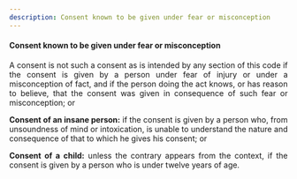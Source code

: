 ```yaml
---
description: Consent known to be given under fear or misconception
---
```


#### Consent known to be given under fear or misconception
<div style="text-align: justify">

A consent is not such a consent as is intended by any section of this code if the consent is given by a person under fear of injury or under a misconception of fact, and if the person doing the act knows, or has reason to believe, that the consent was given in consequence of such fear or misconception; or

</p>

<b>Consent of an insane person:</b> if the consent is given by a person who, from unsoundness of mind or intoxication, is unable to understand the nature and consequence of that to which he gives his consent; or

</p>

<b>Consent of a child:</b> unless the contrary appears from the context, if the consent is given by a person who is under twelve years of age.

</div>
